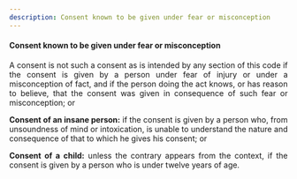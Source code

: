 ```yaml
---
description: Consent known to be given under fear or misconception
---
```


#### Consent known to be given under fear or misconception
<div style="text-align: justify">

A consent is not such a consent as is intended by any section of this code if the consent is given by a person under fear of injury or under a misconception of fact, and if the person doing the act knows, or has reason to believe, that the consent was given in consequence of such fear or misconception; or

</p>

<b>Consent of an insane person:</b> if the consent is given by a person who, from unsoundness of mind or intoxication, is unable to understand the nature and consequence of that to which he gives his consent; or

</p>

<b>Consent of a child:</b> unless the contrary appears from the context, if the consent is given by a person who is under twelve years of age.

</div>
